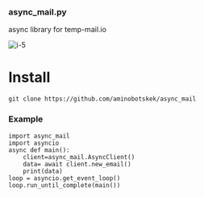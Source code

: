 ### async_mail.py

async library for temp-mail.io

![i-5](https://github.com/aminobotskek/temp_mail/assets/94906343/0eccf6b6-fe82-4374-8585-048453926846)


# Install
```
git clone https://github.com/aminobotskek/async_mail
```

### Example
```python3
import async_mail
import asyncio
async def main():
	client=async_mail.AsyncClient()
	data= await client.new_email()
	print(data)
loop = asyncio.get_event_loop()
loop.run_until_complete(main())
```
